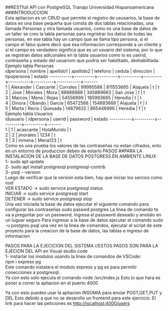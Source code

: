 <p class="has-line-data" data-line-start="0" data-line-end="22">##RESTfull API con PostgreSQL Tranajo Universidad Hispanoamericana ###INTRODUCCION<br>
Esta apliacion es un CRUD que permite el registro de ususarios, la base de datos es una base pequeña que consta de dos tablas relacionadas, una llamada Personas y otra llamada usuarios, como es una base de datos de un taller se creo la tabla personas para regristrar los datos de todas las personas, en ese tabla hay un campo que se llama tipo persona, si el campo el falso quiere decir que esa informacion corresponde a un cliente y si el campo es verdadero significa que es un usuario del sistema, por lo que se registran datos adiconales en la tabla usuarios como lo es userid, contraseña y estado del usuariom que podria ser habilitado, deshabilitada. Ejemplo tabla Personas<br>
idpersona | nombre | apellido1 | apellido2 | telefono | cedula | direccion | tipopersona | estado -----------±----------±----------±----------±---------±-----------±----------±------------±-------<br>
1 | Alexander | Cascante | Corrales | 99995588 | 811553665 | Alajuela | t | t<br>
2 | Jose | Morales | Mora | 88888888 | 345889663 | San Jose | t | t<br>
3 | Marcos | Mena | Rojas | 54556999 | 185993665 | Heredia | t | t<br>
4 | Dinora | Obando | Garcia | 65472568 | 154883669 | Alajuela | f | t<br>
5 | Marta | Recio | Quesada | 14879632 | 865448996 | Heredia | f | t<br>
Ejemplo tabla Usuarios<br>
idusuario | idpersona | userid | password | estado -----------±----------±----------±----------±-------<br>
1 | 1 | acascante | HolaMundo | t<br>
2 | 2 | jmorales | 1234 | t<br>
3 | 3 | mmena | Mena123 | t<br>
Como es una prueba los valores de las contraseñas no estan cifrados, ento en un entorno de produccion deben de estarlo PASOS ##PARA LA INSTALACION DE LA BASE DE DATOS POSTGRESS EN AMBIENTE LINUX<br>
1- sudo apt update<br>
2- sudo apt install postgresql postgresql-contrib<br>
3- psql --version<br>
Luego de verificar que la version esta bien, hay que iniciar los sercios como root<br>
VER ESTADO -&gt; sudo service postgresql status<br>
INICIAR -&gt; sudo service postgresql start<br>
DETENER -&gt; sudo service postgresql stop<br>
Una vez iniciada la base de datos ejecutar el siguiente comando para configurar las contraseñas sudo passwd postgres La linea de comando te va a preguntar por un password, ingresa el password deseado y anotalo en un luguar seguro Para ingresar a la base de datos ejecutar el comando sudo -u postgres psql una vez en la linea de comandos, ejecutar el script de este proyecto para la creacion de la base de datos, las tablas e ingreso de informacion</p>
<p class="has-line-data" data-line-start="23" data-line-end="28">PASOS PARA LA EJECICION DEL SISTEMA //ESTOS PASOS SON PARA LA EJECION DEL API en Visual studio code<br>
1- instarlar los modulos usando la linea de comandos de VSCode:<br>
npm i express pg<br>
Este comando instalara el modulo express y pg es para permitir conecciones a postgresql.<br>
Ya con esto solo ejecuta el comando node /src/index.js Esto lo que hara es poner a correr la apliacion en el puerto 4000</p>
<p class="has-line-data" data-line-start="29" data-line-end="30">Ya con esto puedes usar la apliacion INSOMIA para enviar POST,GET,PUT y DEL Esto debido a que no se desarollo un frontend para este ejercicio. El link para hacer las peticiones es <a href="http://localhost:4000/users">http://localhost:4000/users</a></p>
